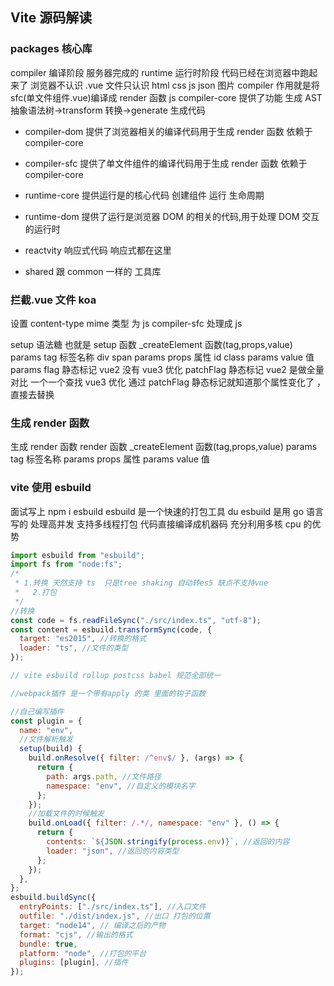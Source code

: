 ## Vite 源码解读

### packages 核心库

compiler
编译阶段 服务器完成的
runtime
运行时阶段 代码已经在浏览器中跑起来了
浏览器不认识 .vue 文件只认识 html css js json 图片
compiler 作用就是将 sfc(单文件组件.vue)编译成 render 函数 js
compiler-core
提供了功能
生成 AST 抽象语法树->transform 转换->generate 生成代码

- compiler-dom
  提供了浏览器相关的编译代码用于生成 render 函数 依赖于 compiler-core
- compiler-sfc
  提供了单文件组件的编译代码用于生成 render 函数 依赖于 compiler-core

- runtime-core
  提供运行是的核心代码 创建组件 运行 生命周期
- runtime-dom
  提供了运行是浏览器 DOM 的相关的代码,用于处理 DOM 交互的运行时
- reactvity
  响应式代码 响应式都在这里
- shared 跟 common 一样的 工具库

### 拦截.vue 文件 koa

设置 content-type mime 类型 为 js
compiler-sfc 处理成 js

setup 语法糖 也就是 setup 函数
\_createElement 函数(tag,props,value)
params tag 标签名称 div span
params props 属性 id class
params value 值
params flag 静态标记 vue2 没有 vue3 优化 patchFlag 静态标记
vue2 是做全量对比 一个一个查找
vue3 优化 通过 patchFlag 静态标记就知道那个属性变化了 ，直接去替换

### 生成 render 函数

生成 render 函数
render 函数
\_createElement 函数(tag,props,value)
params tag 标签名称
params props 属性
params value 值

### vite 使用 esbuild

面试写上 npm i esbuild
esbuild 是一个快速的打包工具 du
esbuild 是用 go 语言写的 处理高并发
支持多线程打包 代码直接编译成机器码 充分利用多核 cpu 的优势

```js
import esbuild from "esbuild";
import fs from "node:fs";
/*
 * 1.转换 天然支持 ts  只是tree shaking 自动转es5 缺点不支持vue
 *   2.打包
 */
//转换
const code = fs.readFileSync("./src/index.ts", "utf-8");
const content = esbuild.transformSync(code, {
  target: "es2015", //转换的格式
  loader: "ts", //文件的类型
});

// vite esbuild rollup postcss babel 规范全部统一

//webpack插件 是一个带有apply 的类 里面的钩子函数

//自己编写插件
const plugin = {
  name: "env",
  //文件解析触发
  setup(build) {
    build.onResolve({ filter: /^env$/ }, (args) => {
      return {
        path: args.path, //文件路径
        namespace: "env", //自定义的模块名字
      };
    });
    //加载文件的时候触发
    build.onLoad({ filter: /.*/, namespace: "env" }, () => {
      return {
        contents: `${JSON.stringify(process.env)}`, //返回的内容
        loader: "json", //返回的内容类型
      };
    });
  },
};
esbuild.buildSync({
  entryPoints: ["./src/index.ts"], //入口文件
  outfile: "./dist/index.js", //出口 打包的位置
  target: "node14", // 编译之后的产物
  format: "cjs", //输出的格式
  bundle: true,
  platform: "node", //打包的平台
  plugins: [plugin], //插件
});
```
